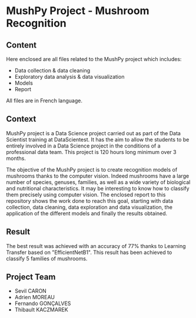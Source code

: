 # MushPy Project - Mushroom Recognition

## Content
Here enclosed are all files related to the MushPy project which includes:
- Data collection & data cleaning
- Exploratory data analysis & data visualization
- Models
- Report

All files are in French language.

## Context
MushPy project is a Data Science project carried out as part of the Data Scientist training at DataScientest.
It has the aim to allow the students to be entirely involved in a Data Science project in the conditions of a professional data team.
This project is 120 hours long minimum over 3 months.

The objective of the MushPy project is to create recognition models of mushrooms thanks to the computer vision.
Indeed mushrooms have a large number of species, genuses, families, as well as a wide variety of biological and nutritional characteristics. It may be interesting to know how to classify them precisely using computer vision.
The enclosed report to this repository shows the work done to reach this goal, starting with data collection, data cleaning, data exploration and data visualization, the application of the different models and finally the results obtained.

## Result
The best result was achieved with an accuracy of 77% thanks to Learning Transfer based on "EfficientNetB1".
This result has been achieved to classify 5 families of mushrooms.

## Project Team
- Sevil CARON
- Adrien MOREAU
- Fernando GONÇALVES
- Thibault KACZMAREK




